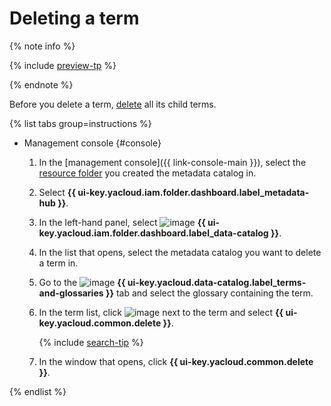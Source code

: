 # Deleting a term


{% note info %}

{% include [preview-tp](../../../_includes/preview-tp.md) %}

{% endnote %}


Before you delete a term, [delete](delete-term-child.md) all its child terms.

{% list tabs group=instructions %}

- Management console {#console}

  1. In the [management console]({{ link-console-main }}), select the [resource folder](../../../resource-manager/concepts/resources-hierarchy.md#folder) you created the metadata catalog in.
  1. Select **{{ ui-key.yacloud.iam.folder.dashboard.label_metadata-hub }}**.
  1. In the left-hand panel, select ![image](../../../_assets/console-icons/folder-magnifier.svg) **{{ ui-key.yacloud.iam.folder.dashboard.label_data-catalog }}**.
  1. In the list that opens, select the metadata catalog you want to delete a term in.
  1. Go to the ![image](../../../_assets/console-icons/book.svg) **{{ ui-key.yacloud.data-catalog.label_terms-and-glossaries }}** tab and select the glossary containing the term.
  1. In the term list, click ![image](../../../_assets/console-icons/ellipsis.svg) next to the term and select **{{ ui-key.yacloud.common.delete }}**.

      {% include [search-tip](../../../_includes/metadata-hub/tip-search-term.md) %}

  1. In the window that opens, click **{{ ui-key.yacloud.common.delete }}**.

{% endlist %}
